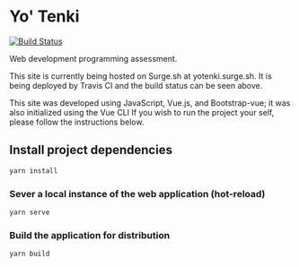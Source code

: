 # Yo' Tenki

[![Build Status](https://travis-ci.org/ClarkAllen1556/yotenki.svg?branch=master)](https://travis-ci.org/ClarkAllen1556/yotenki)

Web development programming assessment.

This site is currently being hosted on Surge.sh at yotenki.surge.sh. It is being deployed by Travis CI and the build status can be seen above.

This site was developed using JavaScript, Vue.js, and Bootstrap-vue; it was also initialized using the Vue CLI If you wish to run the project your self, please follow the instructions below.

## Install project dependencies

``` bash
yarn install
```

### Sever a local instance of the web application (hot-reload)

``` bash
yarn serve
```

### Build the application for distribution

``` bash
yarn build
```
